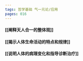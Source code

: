 ```yaml
---
tags: 哲学基础 气一元论/应用
pages: 016
---
```

#### [[阐释天人合一的整体观]]
#### [[揭示人体生命活动的特点和规律]]
#### [[说明人体的病理变化和指导诊断治疗]]